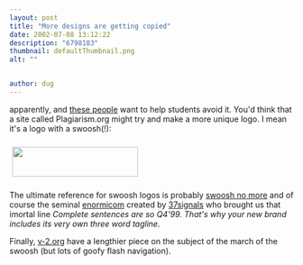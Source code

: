 ```yaml
---
layout: post
title: "More designs are getting copied"
date: 2002-07-08 13:12:22
description: "6798183"
thumbnail: defaultThumbnail.png
alt: ""


author: dug
---
```


<p>apparently, and <a href="http://www.plagiarism.org/">these people</a> want to help students avoid it. You'd think that a site called Plagiarism.org might try and make a more unique logo. I mean it's a logo with a swoosh(!):</p>

<p><img src="http://www.plagiarism.org/images/plag_logo.gif" width="223" height="53" hspace="5" vspace="10" /></p>

<p>The ultimate reference for swoosh logos is probably <a href="http://50cups.com/swoosh/ballandswoosh.asp">swoosh no more</a> and of course the seminal <a href="http://www.enormicom.com/04.html">enormicom</a> created by <a href="http://www.37signals.com/18.html">37signals</a> who brought us that imortal line <cite>Complete sentences are so <span class="caps">Q4'99.</span> That's why your new brand includes its very own three word tagline.</cite></p>

<p>Finally, <a href="http://www.v-2.org/articles/swooshtika.html">v-2.org</a> have a lengthier piece on the subject of the march of the swoosh (but lots of goofy flash navigation).</p>
